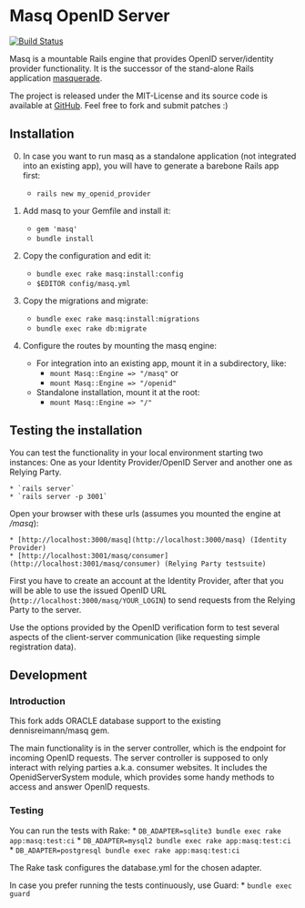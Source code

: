 # Masq OpenID Server

[![Build Status](https://secure.travis-ci.org/bardbess/masq.png)](http://travis-ci.org/bardbess/masq)

Masq is a mountable Rails engine that provides OpenID server/identity provider functionality.
It is the successor of the stand-alone Rails application [masquerade](http://github.com/dennisreimann/masquerade/).

The project is released under the MIT-License and its source code is available at [GitHub](http://github.com/dennisreimann/masquerade/).
Feel free to fork and submit patches :)

## Installation

0. In case you want to run masq as a standalone application (not integrated into an existing app), you will have to generate a barebone Rails app first:
    * `rails new my_openid_provider`

1. Add masq to your Gemfile and install it:
    * `gem 'masq'`
    * `bundle install`

2. Copy the configuration and edit it:
    * `bundle exec rake masq:install:config`
    * `$EDITOR config/masq.yml`

3. Copy the migrations and migrate:
    * `bundle exec rake masq:install:migrations`
    * `bundle exec rake db:migrate`

4. Configure the routes by mounting the masq engine:
    * For integration into an existing app, mount it in a subdirectory, like:
        * `mount Masq::Engine => "/masq"` or
        * `mount Masq::Engine => "/openid"`
    * Standalone installation, mount it at the root:
        * `mount Masq::Engine => "/"`

## Testing the installation

You can test the functionality in your local environment starting two instances: One as
your Identity Provider/OpenID Server and another one as Relying Party.

    * `rails server`
    * `rails server -p 3001`

Open your browser with these urls (assumes you mounted the engine at */masq*):

    * [http://localhost:3000/masq](http://localhost:3000/masq) (Identity Provider)
    * [http://localhost:3001/masq/consumer](http://localhost:3001/masq/consumer) (Relying Party testsuite)

First you have to create an account at the Identity Provider, after that you will be able
to use the issued OpenID URL (`http://localhost:3000/masq/YOUR_LOGIN`) to send requests from the
Relying Party to the server.

Use the options provided by the OpenID verification form to test several aspects of the
client-server communication (like requesting simple registration data).

## Development

### Introduction

This fork adds ORACLE database support to the existing dennisreimann/masq gem.

The main functionality is in the server controller, which is the endpoint for incoming
OpenID requests. The server controller is supposed to only interact with relying parties
a.k.a. consumer websites. It includes the OpenidServerSystem module, which provides some
handy methods to access and answer OpenID requests.

### Testing

You can run the tests with Rake:
    * `DB_ADAPTER=sqlite3 bundle exec rake app:masq:test:ci`
    * `DB_ADAPTER=mysql2 bundle exec rake app:masq:test:ci`
    * `DB_ADAPTER=postgresql bundle exec rake app:masq:test:ci`

The Rake task configures the database.yml for the chosen adapter.

In case you prefer running the tests continuously, use Guard:
    * `bundle exec guard`
